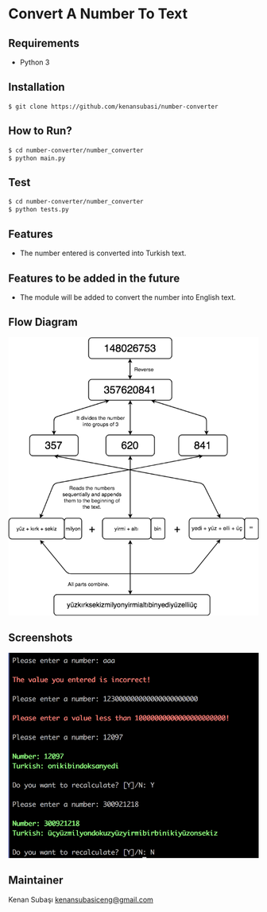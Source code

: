 # Convert A Number To Text


## Requirements
* Python 3


## Installation
```shell
$ git clone https://github.com/kenansubasi/number-converter
```

## How to Run?
```shell
$ cd number-converter/number_converter
$ python main.py
```

## Test
```shell
$ cd number-converter/number_converter
$ python tests.py
```

## Features
* The number entered is converted into Turkish text.


## Features to be added in the future
* The module will be added to convert the number into English text.


## Flow Diagram
![Flow Diagram](media/images/flow-diagram.png)


## Screenshots
![Console](media/images/console-example.png)


## Maintainer
Kenan Subaşı <kenansubasiceng@gmail.com>
